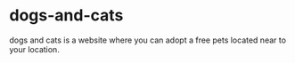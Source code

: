 # dogs-and-cats
dogs and cats is a website where you can adopt a free pets located near to your location.  

